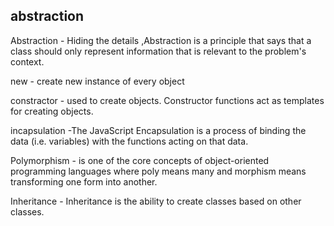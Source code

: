 ## abstraction

Abstraction - Hiding the details ,Abstraction is a principle that says that a class should only represent information that is relevant to the problem's context.

new - create new instance of every object

constractor - used to create objects. Constructor functions act as templates for creating objects.

incapsulation -The JavaScript Encapsulation is a process of binding the data (i.e. variables) with the  functions acting on that data. 

Polymorphism - is one of the core concepts of object-oriented programming languages where poly means many and morphism means transforming one form into another. 


Inheritance - Inheritance is the ability to create classes based on other classes.
